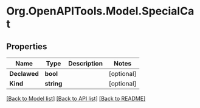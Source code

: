 
# Org.OpenAPITools.Model.SpecialCat

## Properties

Name | Type | Description | Notes
------------ | ------------- | ------------- | -------------
**Declawed** | **bool** |  | [optional] 
**Kind** | **string** |  | [optional] 

[[Back to Model list]](../README.md#documentation-for-models)
[[Back to API list]](../README.md#documentation-for-api-endpoints)
[[Back to README]](../README.md)

